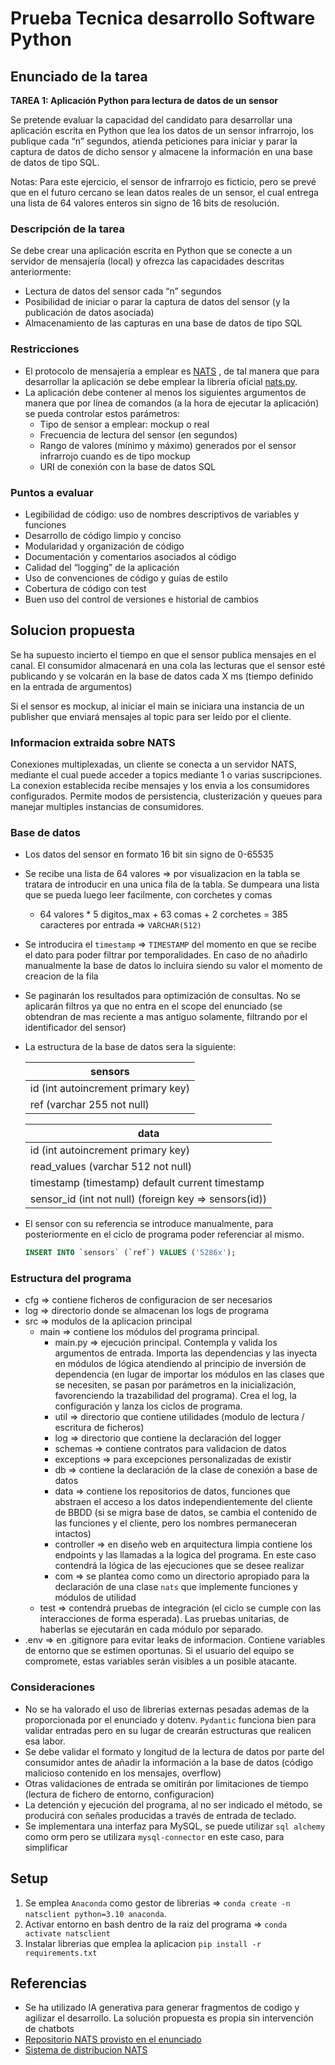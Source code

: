 # Prueba Tecnica desarrollo Software Python

## Enunciado de la tarea

**TAREA 1: Aplicación Python para lectura de datos de un sensor**

Se pretende evaluar la capacidad del candidato para desarrollar una aplicación escrita en Python que lea
los datos de un sensor infrarrojo, los publique cada “n” segundos, atienda peticiones para iniciar y parar
la captura de datos de dicho sensor y almacene la información en una base de datos de tipo SQL.

Notas: Para este ejercicio, el sensor de infrarrojo es ficticio, pero se prevé que en el futuro cercano se lean
datos reales de un sensor, el cual entrega una lista de 64 valores enteros sin signo de 16 bits de resolución.

### Descripción de la tarea

Se debe crear una aplicación escrita en Python que se conecte a un servidor de mensajería (local) y ofrezca
las capacidades descritas anteriormente:
- Lectura de datos del sensor cada “n” segundos
- Posibilidad de iniciar o parar la captura de datos del sensor (y la publicación de datos asociada)
- Almacenamiento de las capturas en una base de datos de tipo SQL

### Restricciones

- El protocolo de mensajería a emplear es [NATS](https://nats.io/) , de tal manera
que para desarrollar la aplicación se debe emplear la librería oficial [nats.py](https://github.com/nats-io/nats.py).
- La aplicación debe contener al menos los siguientes argumentos de manera que por línea de
comandos (a la hora de ejecutar la aplicación) se pueda controlar estos parámetros:
  - Tipo de sensor a emplear: mockup o real
  - Frecuencia de lectura del sensor (en segundos)
  - Rango de valores (mínimo y máximo) generados por el sensor infrarrojo cuando es de tipo
mockup
  - URI de conexión con la base de datos SQL

### Puntos a evaluar

- Legibilidad de código: uso de nombres descriptivos de variables y funciones
- Desarrollo de código limpio y conciso
- Modularidad y organización de código
- Documentación y comentarios asociados al código
- Calidad del “logging” de la aplicación
- Uso de convenciones de código y guías de estilo
- Cobertura de código con test
- Buen uso del control de versiones e historial de cambios

## Solucion propuesta

Se ha supuesto incierto el tiempo en que el sensor publica mensajes en el canal. El consumidor almacenará en una cola las lecturas que el sensor esté publicando y se volcarán en la base de datos cada X ms (tiempo definido en la entrada de argumentos)

Si el sensor es mockup, al iniciar el main se iniciara una instancia de un publisher que enviará mensajes al topic para ser leído por el cliente.

### Informacion extraida sobre NATS

Conexiones multiplexadas, un cliente se conecta a un servidor NATS, mediante el cual puede acceder a topics mediante 1 o varias suscripciones. La conexion establecida recibe mensajes y los envia a los consumidores configurados. Permite modos de persistencia, clusterización y queues para manejar multiples instancias de consumidores.

### Base de datos

- Los datos del sensor en formato 16 bit sin signo de 0-65535
- Se recibe una lista de 64 valores => por visualizacion en la tabla se tratara de introducir en una unica fila de la tabla. Se dumpeara una lista que se pueda luego leer facilmente, con corchetes y comas
  - 64 valores * 5 digitos_max + 63 comas + 2 corchetes = 385 caracteres por entrada => `VARCHAR(512)`
- Se introducira el `timestamp` => `TIMESTAMP` del momento en que se recibe el dato para poder filtrar por temporalidades. En caso de no añadirlo manualmente la base de datos lo incluira siendo su valor el momento de creacion de la fila
- Se paginarán los resultados para optimización de consultas. No se aplicarán filtros ya que no entra en el scope del enunciado (se obtendran de mas reciente a mas antiguo solamente, filtrando por el identificador del sensor)
- La estructura de la base de datos sera la siguiente:

  | **sensors** |
  | --- |
  | id (int autoincrement primary key) |
  | ref (varchar 255 not null) |

  | **data** |
  | --- |
  | id (int autoincrement primary key) |
  | read_values (varchar 512 not null) |
  | timestamp (timestamp) default current timestamp |
  | sensor_id (int not null) (foreign key => sensors(id)) |

- El sensor con su referencia se introduce manualmente, para posteriormente en el ciclo de programa poder referenciar al mismo. 
  ```sql
  INSERT INTO `sensors` (`ref`) VALUES ('5286x');
  ```

### Estructura del programa

- cfg => contiene ficheros de configuracion de ser necesarios
- log => directorio donde se almacenan los logs de programa
- src => modulos de la aplicacion principal
  - main => contiene los módulos del programa principal.
    - main.py => ejecución principal. Contempla y valida los argumentos de entrada. Importa las dependencias y las inyecta en módulos de lógica atendiendo al principio de inversión de dependencia (en lugar de importar los módulos en las clases que se necesiten, se pasan por parámetros en la inicialización, favorenciendo la trazabilidad del programa). Crea el log, la configuración y lanza los ciclos de programa.
    - util => directorio que contiene utilidades (modulo de lectura / escritura de ficheros)
    - log => directorio que contiene la declaración del logger
    - schemas => contiene contratos para validacion de datos
    - exceptions => para excepciones personalizadas de existir
    - db => contiene la declaración de la clase de conexión a base de datos
    - data => contiene los repositorios de datos, funciones que abstraen el acceso a los datos independientemente del cliente de BBDD (si se migra base de datos, se cambia el contenido de las funciones y el cliente, pero los nombres permaneceran intactos)
    - controller => en diseño web en arquitectura limpia contiene los endpoints y las llamadas a la logica del programa. En este caso contendrá la lógica de las ejecuciones que se desee realizar
    - com => se plantea como como un directorio apropiado para la declaración de una clase `nats` que implemente funciones y módulos de utilidad
  - test => contendrá pruebas de integración (el ciclo se cumple con las interacciones de forma esperada). Las pruebas unitarias, de haberlas se ejecutarán en cada módulo por separado.
- .env => en .gitignore para evitar leaks de informacion. Contiene variables de entorno que se estimen oportunas. Si el usuario del equipo se compromete, estas variables serán visibles a un posible atacante.

### Consideraciones

- No se ha valorado el uso de librerias externas pesadas ademas de la proporcionada por el enunciado y dotenv. `Pydantic` funciona bien para validar entradas pero en su lugar de crearán estructuras que realicen esa labor.
- Se debe validar el formato y longitud de la lectura de datos por parte del consumidor antes de añadir la información a la base de datos (código malicioso contenido en los mensajes, overflow)
- Otras validaciones de entrada se omitirán por limitaciones de tiempo (lectura de fichero de entorno, configuracion)
- La detención y ejecución del programa, al no ser indicado el método, se producirá con señales producidas a través de entrada de teclado.
- Se implementara una interfaz para MySQL, se puede utilizar `sql alchemy` como orm pero se utilizara `mysql-connector` en este caso, para simplificar

## Setup

1. Se emplea `Anaconda` como gestor de librerias => `conda create -n natsclient python=3.10 anaconda`.
2. Activar entorno en bash dentro de la raiz del programa => `conda activate natsclient`
3. Instalar librerias que emplea la aplicacion `pip install -r requirements.txt`

## Referencias

- Se ha utilizado IA generativa para generar fragmentos de codigo y agilizar el desarrollo. La solución propuesta es propia sin intervención de chatbots
- [Repositorio NATS provisto en el enunciado](https://github.com/nats-io/nats.py)
- [Sistema de distribucion NATS](https://docs.nats.io/nats-concepts/core-nats/pubsub)